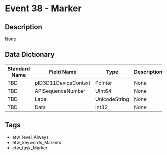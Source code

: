 # Event 38 - Marker

## Description
None

## Data Dictionary
|Standard Name|Field Name|Type|Description|Sample Value|
|---|---|---|---|---|
|TBD|pID3D11DeviceContext|Pointer|None|`None`|
|TBD|APISequenceNumber|UInt64|None|`None`|
|TBD|Label|UnicodeString|None|`None`|
|TBD|Data|Int32|None|`None`|

## Tags
* etw_level_Always
* etw_keywords_Markers
* etw_task_Marker
